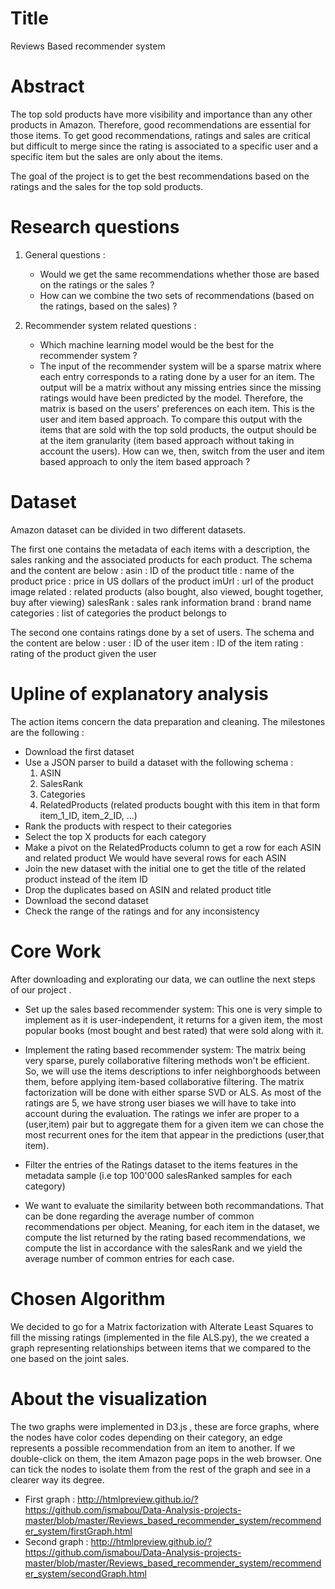# Title

Reviews Based recommender system

# Abstract

The top sold products have more visibility and importance than any other products in Amazon. 
Therefore, good recommendations are essential for those items.
To get good recommendations, ratings and sales are critical but difficult to merge since the rating is associated to a specific user and a specific item but the sales are only about the items. 

The goal of the project is to get the best recommendations based on the ratings and the sales for the top sold products.

# Research questions

1) General questions :
	- Would we get the same recommendations whether those are based on the ratings or the sales ? 
	- How can we combine the two sets of recommendations (based on the ratings, based on the sales) ?

2) Recommender system related questions :
	- Which machine learning model would be the best for the recommender system ?
	- The input of the recommender system will be a sparse matrix where each entry corresponds to a rating done by a user for an item.
	  The output will be a matrix without any missing entries since the missing ratings would have been predicted by the model.
	  Therefore, the matrix is based on the users' preferences on each item. This is the user and item based approach.
	  To compare this output with the items that are sold with the top sold products, the output should be at the item granularity (item based approach without taking in account the users).
	  How can we, then, switch from the user and item based approach to only the item based approach ?

# Dataset

Amazon dataset can be divided in two different datasets. 

The first one contains the metadata of each items with a description, the sales ranking and the associated products for each product.
The schema and the content are below :
    asin : ID of the product
    title : name of the product
    price : price in US dollars of the product
    imUrl : url of the product image
    related : related products (also bought, also viewed, bought together, buy after viewing)
    salesRank : sales rank information
    brand : brand name
    categories : list of categories the product belongs to


The second one contains ratings done by a set of users.
The schema and the content are below :
	user : ID of the user
	item : ID of the item
	rating : rating of the product given the user

# Upline of explanatory analysis
The action items concern the data preparation and cleaning. The milestones are the following :
 - Download the first dataset
 - Use a JSON parser to build a dataset with the following schema :
	1) ASIN
	2) SalesRank
	3) Categories
	4) RelatedProducts (related products bought with this item in that form item_1_ID, item_2_ID, ...)
 - Rank the products with respect to their categories
 - Select the top X products for each category
 - Make a pivot on the RelatedProducts column to get a row for each ASIN and related product
   We would have several rows for each ASIN 
 - Join the new dataset with the initial one to get the title of the related product instead of the item ID
  - Drop the duplicates based on ASIN and related product title
 - Download the second dataset
 - Check the range of the ratings and for any inconsistency
 
# Core Work 
After downloading and explorating our data, we can outline the next steps of our project .
- Set up the sales based recommender system: This one is very simple to implement as it is user-independent, it returns for a given item, the most popular books (most bought and best rated) that were sold along with it.

- Implement the rating based recommender system: The matrix being very sparse, purely collaborative filtering methods won't be efficient. So, we will use the items descriptions to infer neighborghoods between them, before applying item-based collaborative filtering. The matrix factorization will be done with either sparse SVD or ALS. As most of the ratings are 5, we have strong user biases we will have to take into account during the evaluation. The ratings we infer are proper to a (user,item) pair but to aggregate them for a given item we can chose the most recurrent ones for the item that appear in the predictions (user,that item).

- Filter the entries of the Ratings dataset to the items features in the metadata sample (i.e top 100'000 salesRanked samples for each category)

- We want to evaluate the similarity between both recommandations. That can be done regarding the average number of common recommendations per object. Meaning, for each item in the dataset, we compute the list returned by the rating based recommendations, we compute the list in accordance with the salesRank and we yield the average  number of common entries for each case.
# Chosen Algorithm
We decided to go for a Matrix factorization with Alterate Least Squares to fill the missing ratings (implemented in the file ALS.py), the we created a graph representing relationships between items that we compared to the one based on the joint sales.

# About the visualization

The two graphs were implemented in D3.js , these are force graphs, where the nodes have color codes depending on their category, an edge represents a possible recommendation from an item to another. If we double-click on them, the item Amazon page pops in the web browser. One can tick the nodes to isolate them from the rest of the graph and see in a clearer way its degree.

- First graph : http://htmlpreview.github.io/?https://github.com/ismabou/Data-Analysis-projects-master/blob/master/Reviews_based_recommender_system/recommender_system/firstGraph.html
- Second graph : http://htmlpreview.github.io/?https://github.com/ismabou/Data-Analysis-projects-master/blob/master/Reviews_based_recommender_system/recommender_system/secondGraph.html

	





